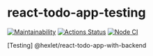 # react-todo-app-testing

[![Maintainability](https://api.codeclimate.com/v1/badges/24136379f9bbea40355e/maintainability)](https://codeclimate.com/github/PavelDeuce/react-todo-app-testing/maintainability)
[![Actions Status](https://github.com/PavelDeuce/frontend-testing-react-project-lvl2/workflows/hexlet-check/badge.svg)](https://github.com/PavelDeuce/frontend-testing-react-project-lvl2/actions)
[![Node CI](https://github.com/PavelDeuce/react-todo-app-testing/actions/workflows/nodejs.yml/badge.svg)](https://github.com/PavelDeuce/react-todo-app-testing/actions/workflows/nodejs.yml)

[Testing] @hexlet/react-todo-app-with-backend
